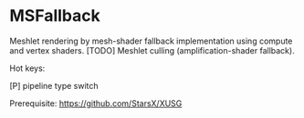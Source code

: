 # MSFallback
Meshlet rendering by mesh-shader fallback implementation using compute and vertex shaders. [TODO] Meshlet culling (amplification-shader fallback).

Hot keys:

[P] pipeline type switch

Prerequisite: https://github.com/StarsX/XUSG
